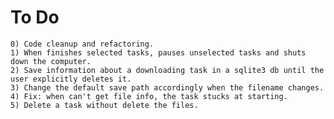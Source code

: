 # To Do
    0) Code cleanup and refactoring.    
    1) When finishes selected tasks, pauses unselected tasks and shuts down the computer. 
    2) Save information about a downloading task in a sqlite3 db until the user explicitly deletes it.
    3) Change the default save path accordingly when the filename changes.
    4) Fix: when can't get file info, the task stucks at starting.
    5) Delete a task without delete the files.


